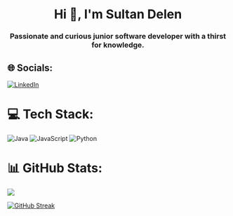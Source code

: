 <h1 align="center">Hi 👋, I'm Sultan Delen</h1>
<h3 align="center">Passionate and curious junior software developer with a thirst for knowledge.</h3>

## 🌐 Socials:
[![LinkedIn](https://img.shields.io/badge/LinkedIn-%230077B5.svg?logo=linkedin&logoColor=white)](http://www.linkedin.com/in/sultandelen) 

# 💻 Tech Stack:
![Java](https://img.shields.io/badge/java-%23ED8B00.svg?style=for-the-badge&logo=java&logoColor=white) ![JavaScript](https://img.shields.io/badge/javascript-%23323330.svg?style=for-the-badge&logo=javascript&logoColor=%23F7DF1E) ![Python](https://img.shields.io/badge/python-3670A0?style=for-the-badge&logo=python&logoColor=ffdd54)
# 📊 GitHub Stats:
![](https://github-readme-stats.vercel.app/api/top-langs/?username=sultandlen&theme=dark&hide_border=false&include_all_commits=true&count_private=true&layout=compact)

[![GitHub Streak](https://streak-stats.demolab.com?user=sultandlen&theme=dark)](https://git.io/streak-stats)
